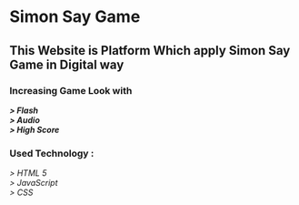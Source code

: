 #  Simon Say Game
## This Website is Platform Which apply Simon Say Game in Digital way 
### Increasing Game Look with
**_> Flash_** <br>
**_> Audio_** <br>
**_> High Score_** <br>

### Used Technology :
_> HTML 5_ <br>
_> JavaScript_ <br>
_> CSS_ <br>



